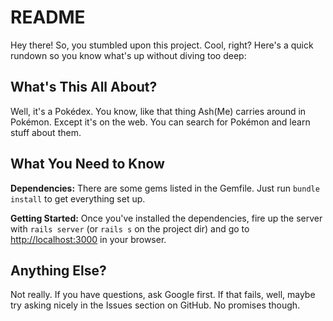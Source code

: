 # README

Hey there! So, you stumbled upon this project. Cool, right? Here's a quick rundown so you know what's up without diving too deep:

## What's This All About?

Well, it's a Pokédex. You know, like that thing Ash(Me) carries around in Pokémon. Except it's on the web. You can search for Pokémon and learn stuff about them.

## What You Need to Know

**Dependencies:** There are some gems listed in the Gemfile. Just run `bundle install` to get everything set up.

**Getting Started:** Once you've installed the dependencies, fire up the server with `rails server` (or `rails s` on the project dir) and go to [http://localhost:3000](http://localhost:3000) in your browser.

## Anything Else?

Not really. If you have questions, ask Google first. If that fails, well, maybe try asking nicely in the Issues section on GitHub. No promises though.
